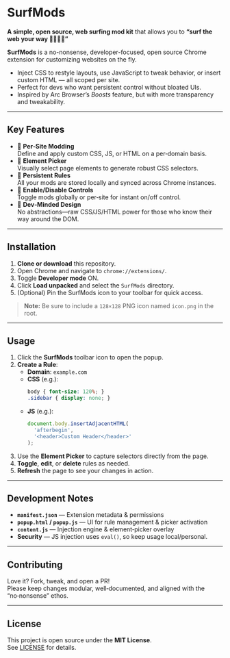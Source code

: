 # SurfMods  
**A simple, open source, web surfing mod kit** that allows you to **“surf the web your way 🌊🏄‍♂️🤙”**

**SurfMods** is a no-nonsense, developer-focused, open source Chrome extension for customizing websites on the fly.

- Inject CSS to restyle layouts, use JavaScript to tweak behavior, or insert custom HTML — all scoped per site.
- Perfect for devs who want persistent control without bloated UIs.
- Inspired by Arc Browser’s *Boosts* feature, but with more transparency and tweakability.

---

## Key Features

- 🎯 **Per‑Site Modding**  
  Define and apply custom CSS, JS, or HTML on a per‑domain basis.
- 🧪 **Element Picker**  
  Visually select page elements to generate robust CSS selectors.
- 💾 **Persistent Rules**  
  All your mods are stored locally and synced across Chrome instances.
- 🚫 **Enable/Disable Controls**  
  Toggle mods globally or per‑site for instant on/off control.
- 🔧 **Dev‑Minded Design**  
  No abstractions—raw CSS/JS/HTML power for those who know their way around the DOM.

---

## Installation

1. **Clone or download** this repository.  
2. Open Chrome and navigate to `chrome://extensions/`.  
3. Toggle **Developer mode** ON.  
4. Click **Load unpacked** and select the `SurfMods` directory.  
5. (Optional) Pin the SurfMods icon to your toolbar for quick access.

> **Note:** Be sure to include a `128×128` PNG icon named `icon.png` in the root.

---

## Usage

1. Click the **SurfMods** toolbar icon to open the popup.  
2. **Create a Rule**:  
   - **Domain**: `example.com`  
   - **CSS** (e.g.):  
     ```css
     body { font-size: 120%; }
     .sidebar { display: none; }
     ```  
   - **JS** (e.g.):  
     ```js
     document.body.insertAdjacentHTML(
       'afterbegin',
       '<header>Custom Header</header>'
     );
     ```  
3. Use the **Element Picker** to capture selectors directly from the page.  
4. **Toggle**, **edit**, or **delete** rules as needed.  
5. **Refresh** the page to see your changes in action.

---

## Development Notes

- **`manifest.json`** — Extension metadata & permissions  
- **`popup.html` / `popup.js`** — UI for rule management & picker activation  
- **`content.js`** — Injection engine & element‑picker overlay  
- **Security** — JS injection uses `eval()`, so keep usage local/personal.

---

## Contributing

Love it? Fork, tweak, and open a PR!  
Please keep changes modular, well‑documented, and aligned with the “no‑nonsense” ethos.

---

## License

This project is open source under the **MIT License**.  
See [LICENSE](LICENSE) for details.
